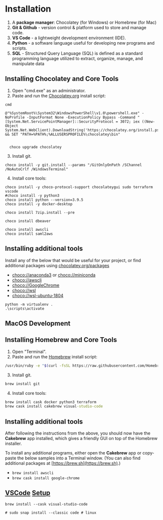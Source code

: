 # Installation

1. A **package manager**: Chocolatey (for Windows) or Homebrew (for Mac)
2. **Git & Github** - version control & platform used to store and manage code.
3. **VS Code** - a lightweight development environment (IDE).
4. **Python** - a software language useful for developing new programs and scripts.
5. **SQL** - Structured Query Language (SQL) is defined as a standard programming language utilized to extract, organize, manage, and manipulate data

## Installing Chocolatey and Core Tools

1. Open "cmd.exe" as an administrator.
2. Paste and run the [Chocolatey.org](https://chocolatey.org/docs/installation#install-with-cmdexe) install script:

```
cmd
```
```
@"%SystemRoot%\System32\WindowsPowerShell\v1.0\powershell.exe" -NoProfile -InputFormat None -ExecutionPolicy Bypass -Command " [System.Net.ServicePointManager]::SecurityProtocol = 3072; iex ((New-Object System.Net.WebClient).DownloadString('https://chocolatey.org/install.ps1'))" && SET "PATH=%PATH%;%ALLUSERSPROFILE%\chocolatey\bin"
    
```
    
```
  choco upgrade chocolatey
```


3. Install git.

```
choco install -y git.install --params "/GitOnlyOnPath /SChannel /NoAutoCrlf /WindowsTerminal"
```

4. Install core tools:

```
choco install -y choco-protocol-support chocolateygui sudo terraform vscode
#choco install -y python3
choco install python --version=3.9.5
choco install -y docker-desktop

choco install 7zip.install --pre
```


```
choco install dbeaver
```

```
choco install awscli
choco install saml2aws
```


## Installing additional tools

Install any of the below that would be useful for your project, or find additional packages using [chocolatey.org/packages](https://chocolatey.org/packages)

- [choco://anaconda3](choco://anaconda3) or [choco://miniconda](choco://miniconda)
- [choco://awscli](choco://awscli)
- [choco://GoogleChrome](choco://GoogleChrome)
- [choco://wsl](choco://wsl)
- [choco://wsl-ubuntu-1804](choco://wsl-ubuntu-1804)

```
python -m virtualenv .
.\scripts\activate
```

## MacOS Development

## Installing Homebrew and Core Tools

1. Open "Terminal".
2. Paste and run the [Homebrew](https://brew.sh) install script:

```bash
/usr/bin/ruby -e "$(curl -fsSL https://raw.githubusercontent.com/Homebrew/install/master/install)"
```

3. Install git.

```cmd
brew install git
```

4. Install core tools:

```cmd
brew install cask docker python3 terraform
brew cask install cakebrew visual-studio-code
```

## Installing additional tools

After following the instructions from the above, you should now have the **Cakebrew** app installed, which gives a friendly GUI on top of the Homebrew installer.

To install any additional programs, either open the **Cakebrew** app or copy-paste the below samples into a Terminal window. (You can also find additional packages at [https://brew.sh](https://brew.sh).)

- `brew install awscli`
- `brew cask install google-chrome`


##  [VSCode](https://code.visualstudio.com/docs/python/python-tutorial) [Setup](https://code.visualstudio.com/docs/setup/linux)
```
brew install --cask visual-studio-code

# sudo snap install --classic code # linux
```
